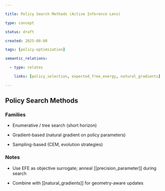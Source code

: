 ```yaml
---

title: Policy Search Methods (Active Inference Lens)

type: concept

status: draft

created: 2025-08-08

tags: [policy-optimization]

semantic_relations:

  - type: relates

    links: [policy_selection, expected_free_energy, natural_gradients]

---
```


## Policy Search Methods

### Families

- Enumerative / tree search (short horizon)

- Gradient-based (natural gradient on policy parameters)

- Sampling-based (CEM, evolution strategies)

### Notes

- Use EFE as objective surrogate; anneal [[precision_parameter]] during search

- Combine with [[natural_gradients]] for geometry-aware updates

